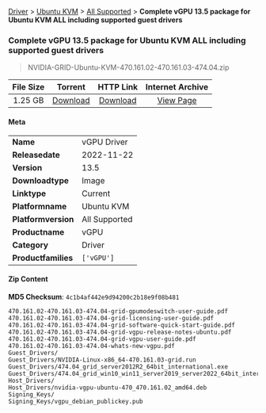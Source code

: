 
[Driver](/README.md)  >  [Ubuntu KVM](/index/Driver/Ubuntu_KVM.md)  >  [All Supported](/index/Driver/Ubuntu_KVM/All_Supported.md)  >  **Complete vGPU 13.5 package for Ubuntu KVM ALL including supported guest drivers**


###    Complete vGPU 13.5 package for Ubuntu KVM ALL including supported guest drivers

> NVIDIA-GRID-Ubuntu-KVM-470.161.02-470.161.03-474.04.zip   


| **File Size** | **Torrent**  | **HTTP Link** | **Internet Archive** |
|:-------------:|:------------:|:-------------:|:--------------------:|
| 1.25 GB |  [Download](https://archive.org/download/nvgpu_NVIDIA-GRID-Ubuntu-KVM-470.161.02-470.161.03-474.04.zip/nvgpu_NVIDIA-GRID-Ubuntu-KVM-470.161.02-470.161.03-474.04.zip_archive.torrent)       | [Download](https://archive.org/compress/nvgpu_NVIDIA-GRID-Ubuntu-KVM-470.161.02-470.161.03-474.04.zip) | [View Page](https://archive.org/details/nvgpu_NVIDIA-GRID-Ubuntu-KVM-470.161.02-470.161.03-474.04.zip)       |

#### Meta

<table>
<tr><td><strong>Name</strong></td><td>vGPU Driver</td></tr>
<tr><td><strong>Releasedate</strong></td><td>2022-11-22</td></tr>
<tr><td><strong>Version</strong></td><td>13.5</td></tr>
<tr><td><strong>Downloadtype</strong></td><td>Image</td></tr>
<tr><td><strong>Linktype</strong></td><td>Current</td></tr>
<tr><td><strong>Platformname</strong></td><td>Ubuntu KVM</td></tr>
<tr><td><strong>Platformversion</strong></td><td>All Supported</td></tr>
<tr><td><strong>Productname</strong></td><td>vGPU</td></tr>
<tr><td><strong>Category</strong></td><td>Driver</td></tr>
<tr><td><strong>Productfamilies</strong></td><td><code>['vGPU']</code></td></tr>
</table>

#### Zip Content

**MD5 Checksum**: `4c1b4af442e9d94200c2b18e9f08b481`

```text
470.161.02-470.161.03-474.04-grid-gpumodeswitch-user-guide.pdf
470.161.02-470.161.03-474.04-grid-licensing-user-guide.pdf
470.161.02-470.161.03-474.04-grid-software-quick-start-guide.pdf
470.161.02-470.161.03-474.04-grid-vgpu-release-notes-ubuntu.pdf
470.161.02-470.161.03-474.04-grid-vgpu-user-guide.pdf
470.161.02-470.161.03-474.04-whats-new-vgpu.pdf
Guest_Drivers/
Guest_Drivers/NVIDIA-Linux-x86_64-470.161.03-grid.run
Guest_Drivers/474.04_grid_server2012R2_64bit_international.exe
Guest_Drivers/474.04_grid_win10_win11_server2019_server2022_64bit_international.exe
Host_Drivers/
Host_Drivers/nvidia-vgpu-ubuntu-470_470.161.02_amd64.deb
Signing_Keys/
Signing_Keys/vgpu_debian_publickey.pub
```